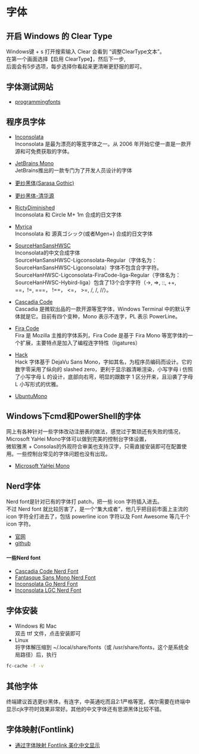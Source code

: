 # 字体

## 开启 Windows 的 Clear Type
Windows键 + s 打开搜索输入 Clear 会看到 “调整ClearType文本”。  
在第一个画面选择【启用 ClearType】，然后下一步,  
后面会有5步选项，每步选择你看起来更清晰更舒服的即可。

## 字体测试网站
* [programmingfonts](https://www.programmingfonts.org/)

## 程序员字体

* [Inconsolata](https://github.com/googlefonts/Inconsolata/releases)  
 Inconsolata 是最为漂亮的等宽字体之一。从 2006 年开始它便一直是一款开源和可免费获取的字体。

* [JetBrains Mono](https://www.jetbrains.com/lp/mono/)  
 JetBrains推出的一款专门为了开发人员设计的字体

* [更纱黑体(Sarasa Gothic)](https://github.com/be5invis/Sarasa-Gothic)  
* [更纱黑体-清华源](https://mirrors.tuna.tsinghua.edu.cn/github-release/be5invis/Sarasa-Gothic/)  

* [RictyDiminished](https://github.com/edihbrandon/RictyDiminished)  
 Inconsolata 和 Circle M+ 1m 合成的日文字体

* [Myrica](https://github.com/tomokuni/Myrica/blob/master/product/Myrica.md)  
 Inconsolata 和 源真ゴシック(或者Mgen+) 合成的日文字体

* [SourceHanSansHWSC](https://gitee.com/coderfei126/davids-hybird-fonts)  
 Inconsolata的中文合成字体  
 SourceHanSansHWSC-Ligconsolata-Regular（字体名为：SourceHanSansHWSC-Ligconsolata）字体不包含合字字符。  
 SourceHanHWSC-Ligconsolata-FiraCode-liga-Regular（字体名为：SourceHanHWSC-Hybird-liga）包含了13个合字字符（->, =>, ::, ++, ==，!=, ===， !==， <=， >=, /, /, //）。

* [Cascadia Code](https://github.com/microsoft/cascadia-code)  
 Cascadia 是微软出品的一款开源等宽字体，Windows Terminal 中的默认字体就是它。目前有四个变种，Mono 表示不连字，PL 表示 PowerLine。

* [Fira Code](https://github.com/tonsky/FiraCode/releases)  
 Fira 是 Mozilla 主推的字体系列，Fira Code 是基于 Fira Mono 等宽字体的一个扩展，主要特点是加入了编程连字特性（ligatures）

* [Hack](https://github.com/source-foundry/Hack)  
 Hack 字体基于 DejaVu Sans Mono，字如其名，为程序员编码而设计。它的数字零采用了纵向的 slashed zero，更利于显示器清晰渲染，小写字母 i 仿照了小写字母 L 的设计，底部向右弯，明显的跟数字 1 区分开来，且沿袭了字母 L 小写形式的优雅。

* [UbuntuMono](https://github.com/powerline/fonts/tree/master/UbuntuMono)  

## Windows下cmd和PowerShell的字体
网上有各种针对一些字体改动注册表的做法，感觉过于繁琐还有失败的情况，Microsoft YaHei Mono字体可以做到完美的控制台字体设置，  
微软雅黑 + Consolas的外观符合审美也支持汉字，只需直接安装即可在配置使用。一些控制台常见的字体问题也没有出现。  
* [Microsoft YaHei Mono](https://github.com/microsoft/BashOnWindows/files/1362006/Microsoft.YaHei.Mono.zip)


## Nerd字体
Nerd font是针对已有的字体打 patch，把一些 icon 字符插入进去。  
不过 Nerd font 就比较厉害了，是一个“集大成者”，他几乎把目前市面上主流的 icon 字符全打进去了，包括 powerline icon 字符以及 Font Awesome 等几千个 icon 字符。

* [官网](https://www.nerdfonts.com/#home)
* [github](https://github.com/ryanoasis/nerd-fonts)

#### 一些Nerd font
* [Cascadia Code Nerd Font](https://github.com/ryanoasis/nerd-fonts/releases/download/v3.0.1/CascadiaCode.zip)
* [Fantasque Sans Mono Nerd Font](https://github.com/ryanoasis/nerd-fonts/releases/download/v3.0.1/FantasqueSansMono.zip)
* [Inconsolata Go Nerd Font](https://github.com/ryanoasis/nerd-fonts/releases/download/v3.0.1/InconsolataGo.zip)
* [Inconsolata LGC Nerd Font](https://github.com/ryanoasis/nerd-fonts/releases/download/v3.0.1/InconsolataLGC.zip)

## 字体安装
* Windows 和 Mac  
  双击 ttf 文件，点击安装即可
* Linux  
  将字体解压缩到 ~/.local/share/fonts（或 /usr/share/fonts，这个是系统全局路径）后，执行
```bash
fc-cache -f -v
```

## 其他字体
终端建议首选更纱黑体，有连字，中英通吃而且2:1严格等宽，偶尔需要在终端中显示cjk字符时效果非常好。其他的中文字体还有思源黑体比较不错。

## 字体映射(Fontlink)

* [通过字体映射 Fontlink 美化中文显示](https://zhuanlan.zhihu.com/p/205133009)
